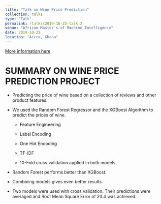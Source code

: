```yaml
---
title: "Talk on Wine Price Prediction"
collection: talks
type: "Talk"
permalink: /talks/2019-10-25-talk-2
venue: "African Master's of Machine Intelligence"
date: 2019-10-25
location: "Accra, Ghana"
---
```


[More information here](https://github.com/EmmanuelOwusu/Wine-Price-Prediction)

# SUMMARY ON WINE PRICE PREDICTION PROJECT


* Predicting the price of wine based on a collection of reviews and other product features.

* We used the Random Forest Regressor and the XGBoost Algorithm to predict the prices of wine.

    * Feature Engineering

    * Label Encoding
    
    * One Hot Encoding
    
     * TF-IDF
     
     * 10-Fold cross validation applied in both models.

* Random Forest performs better than XGBoost.

* Combining models gives even better results.

* Two models were used with cross validation. Their predictions were averaged and Root Mean Square Error of 20.4 was achieved.
